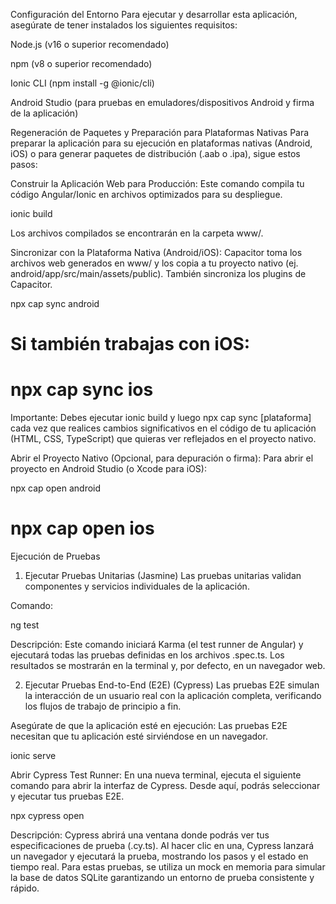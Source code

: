 Configuración del Entorno
Para ejecutar y desarrollar esta aplicación, asegúrate de tener instalados los siguientes requisitos:

Node.js (v16 o superior recomendado)

npm (v8 o superior recomendado)

Ionic CLI (npm install -g @ionic/cli)

Android Studio (para pruebas en emuladores/dispositivos Android y firma de la aplicación)

Regeneración de Paquetes y Preparación para Plataformas Nativas
Para preparar la aplicación para su ejecución en plataformas nativas (Android, iOS) o para generar paquetes de distribución (.aab o .ipa), sigue estos pasos:

Construir la Aplicación Web para Producción:
Este comando compila tu código Angular/Ionic en archivos optimizados para su despliegue.

ionic build

Los archivos compilados se encontrarán en la carpeta www/.

Sincronizar con la Plataforma Nativa (Android/iOS):
Capacitor toma los archivos web generados en www/ y los copia a tu proyecto nativo (ej. android/app/src/main/assets/public). También sincroniza los plugins de Capacitor.

npx cap sync android
# Si también trabajas con iOS:
# npx cap sync ios

Importante: Debes ejecutar ionic build y luego npx cap sync [plataforma] cada vez que realices cambios significativos en el código de tu aplicación (HTML, CSS, TypeScript) que quieras ver reflejados en el proyecto nativo.

Abrir el Proyecto Nativo (Opcional, para depuración o firma):
Para abrir el proyecto en Android Studio (o Xcode para iOS):

npx cap open android
# npx cap open ios

Ejecución de Pruebas

1. Ejecutar Pruebas Unitarias (Jasmine)
Las pruebas unitarias validan componentes y servicios individuales de la aplicación.

Comando:

ng test

Descripción: Este comando iniciará Karma (el test runner de Angular) y ejecutará todas las pruebas definidas en los archivos .spec.ts. Los resultados se mostrarán en la terminal y, por defecto, en un navegador web.

2. Ejecutar Pruebas End-to-End (E2E) (Cypress)
Las pruebas E2E simulan la interacción de un usuario real con la aplicación completa, verificando los flujos de trabajo de principio a fin.

Asegúrate de que la aplicación esté en ejecución:
Las pruebas E2E necesitan que tu aplicación esté sirviéndose en un navegador.

ionic serve

Abrir Cypress Test Runner:
En una nueva terminal, ejecuta el siguiente comando para abrir la interfaz de Cypress. Desde aquí, podrás seleccionar y ejecutar tus pruebas E2E.

npx cypress open

Descripción: Cypress abrirá una ventana donde podrás ver tus especificaciones de prueba (.cy.ts). Al hacer clic en una, Cypress lanzará un navegador y ejecutará la prueba, mostrando los pasos y el estado en tiempo real. Para estas pruebas, se utiliza un mock en memoria para simular la base de datos SQLite garantizando un entorno de prueba consistente y rápido.